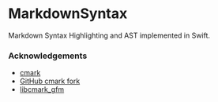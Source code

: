# MarkdownSyntax

Markdown Syntax Highlighting and AST implemented in Swift.

### Acknowledgements

- [cmark](https://github.com/commonmark/cmark)
- [GitHub cmark fork](https://github.com/github/cmark)
- [libcmark_gfm](https://github.com/KristopherGBaker/libcmark_gfm)
